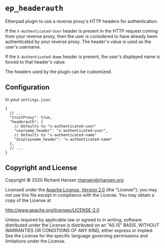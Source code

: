 # `ep_headerauth`

Etherpad plugin to use a reverse proxy's HTTP headers for authentication.

If the `X-Authenticated-User` header is present in the HTTP request coming from
your reverse proxy, then the user is considered to have already been
authenticated by your reverse proxy. The header's value is used as the user's
username.

If the `X-Authenticated-Name` header is present, the user's displayed name is
forced to that header's value.

The headers used by the plugin can be customized.

## Configuration

In your `settings.json`:

```
{
  // ...
  "trustProxy": true,
  "headerauth": {
    // Defaults to "x-authenticated-user"
    "username_header": "x-authenticated-user",
    // Defaults to "x-authenticated-name"
    "displayname_header": "x-authenticated-name"
  },
  // ...
}
```

## Copyright and License

Copyright © 2020 Richard Hansen <rhansen@rhansen.org>

Licensed under the [Apache License, Version 2.0](LICENSE) (the "License"); you
may not use this file except in compliance with the License. You may obtain a
copy of the License at

http://www.apache.org/licenses/LICENSE-2.0

Unless required by applicable law or agreed to in writing, software distributed
under the License is distributed on an "AS IS" BASIS, WITHOUT WARRANTIES OR
CONDITIONS OF ANY KIND, either express or implied. See the License for the
specific language governing permissions and limitations under the License.
